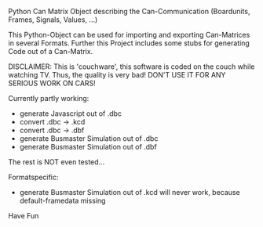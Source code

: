 

Python Can Matrix Object describing the Can-Communication (Boardunits, Frames, Signals, Values, ...)

This Python-Object can be used for importing and exporting Can-Matrices in several Formats.
Further this Project includes some stubs for generating Code out of a Can-Matrix. 

DISCLAIMER:
This is 'couchware', this software is coded on the couch while watching TV.
Thus, the quality is very bad!
DON'T USE IT FOR ANY SERIOUS WORK ON CARS!

Currently partly working:
* generate Javascript out of .dbc
* convert .dbc -> .kcd
* convert .dbc -> .dbf
* generate Busmaster Simulation out of .dbc
* generate Busmaster Simulation out of .dbf


The rest is NOT even tested...

Formatspecific:
* generate Busmaster Simulation out of .kcd will never work, because default-framedata missing


Have Fun

